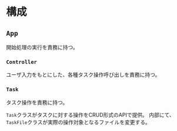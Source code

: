 # 構成

## `App`

開始処理の実行を責務に持つ。

### `Controller`

ユーザ入力をもとにした、各種タスク操作呼び出しを責務に持つ。

### `Task`

タスク操作を責務に持つ。

`Task`クラスがタスクに対する操作をCRUD形式のAPIで提供。
内部にて、`TaskFile`クラスが実際の操作対象となるファイルを変更する。
